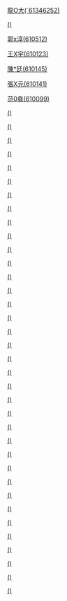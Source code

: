 
[龍O大(ˊ61346252)](https://github.com/HappyHackingHigh/CTF/blob/master/steg.md)


[()]()



[郭x淳(610512)](https://github.com/orangeistoxic/)


[王X宇(610123)](https://github.com/shao-yu)

[陳*廷(610145)](https://github.com/larrychen20011120)


[張X元(610141)](https://github.com/rraayy246)


[范0堯(610099)](https://github.com/610099/ctf2018/edit/master/README.md)

[()]()




[()]()

[()]()


[()]()


[()]()

[()]()




[()]()

[()]()


[()]()


[()]()

[()]()





[()]()

[()]()


[()]()


[()]()

[()]()





[()]()

[()]()


[()]()


[()]()

[()]()




[()]()

[()]()


[()]()


[()]()

[()]()




[()]()

[()]()


[()]()


[()]()

[()]()





[()]()

[()]()


[()]()


[()]()

[()]()

